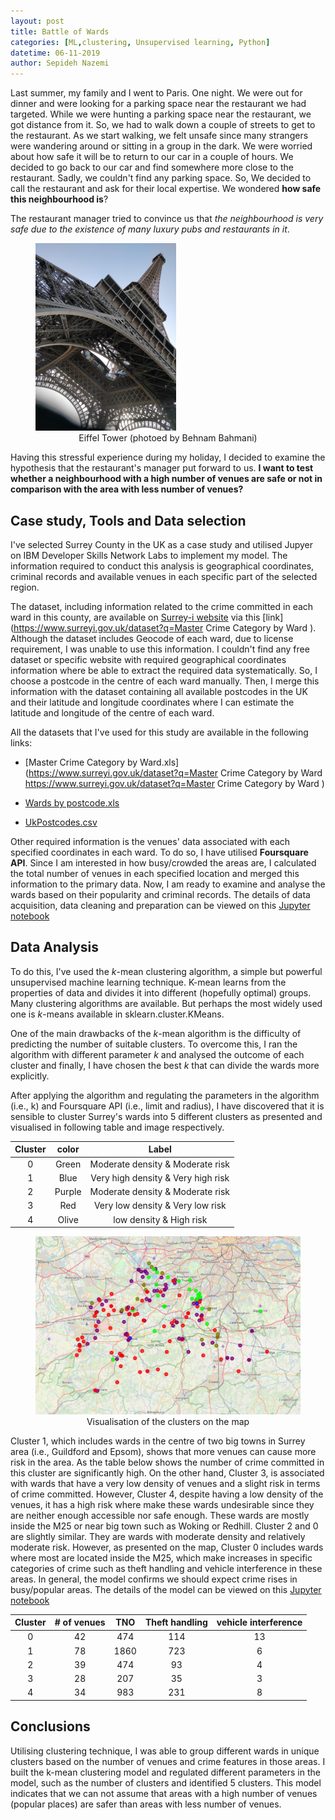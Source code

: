 ```yaml
---
layout: post
title: Battle of Wards
categories: [ML,clustering, Unsupervised learning, Python]
datetime: 06-11-2019
author: Sepideh Nazemi
---
```


Last summer, my family and I went to Paris. One night. We were out for dinner and were looking for a parking space near the restaurant we had targeted. While we were hunting a parking space near the restaurant, we got distance from it. So, we had to walk down a couple of streets to get to the restaurant. As we start walking, we felt unsafe since many strangers were wandering around or sitting in a group in the dark. We were worried about how safe it will be to return to our car in a couple of hours. We decided to go back to our car and find somewhere more close to the restaurant. Sadly, we couldn't find any parking space. So, We decided to call the restaurant and ask for their local expertise. We wondered **how safe this neighbourhood is**?

The restaurant manager tried to convince us that *the neighbourhood is very safe due to the existence of many luxury pubs and restaurants in it*.
<p align="center">
<figure>
<img src="/images/EiffelTower.png" />
  <figcaption style="text-align: center;">Eiffel Tower (photoed by Behnam Bahmani)</figcaption>
</figure>
</p>

Having this stressful experience during my holiday, I decided to examine the hypothesis that the restaurant's manager put forward to us. **I want to test whether a neighbourhood with a high number of venues are safe or not in comparison with the area with less number of venues?**


## Case study, Tools and Data selection

I've selected Surrey County in the UK as a case study and utilised Jupyer on IBM Developer Skills Network Labs to implement my model. The information required to conduct this analysis is geographical coordinates, criminal records and available venues in each specific part of the selected region. 

The dataset, including information related to the crime committed in each ward in this county, are available on [Surrey-i website](https://www.surreyi.gov.uk/) via this [link](https://www.surreyi.gov.uk/dataset?q=Master Crime Category by Ward ). Although the dataset includes Geocode of each ward, due to license requirement, I was unable to use this information. I couldn't find any free dataset or specific website with required geographical coordinates information where be able to extract the required data systematically. So, I choose a postcode in the centre of each ward manually. Then, I merge this information with the dataset containing all available postcodes in the UK and their latitude and longitude coordinates where I can estimate the latitude and longitude of the centre of each ward.

All the datasets that I've used for this study are available in the following links:

* [Master Crime Category by Ward.xls](https://www.surreyi.gov.uk/dataset?q=Master Crime Category by Ward https://www.surreyi.gov.uk/dataset?q=Master Crime Category by Ward )

* [Wards by postcode.xls](https://github.com/SepidehN/Coursera_Capstone/blob/master/Wards_by_postcode.xls)

* [UkPostcodes.csv](https://www.freemaptools.com/download-uk-postcode-lat-lng.htm)

Other required information is the venues' data associated with each specified coordinates in each ward. To do so, I have utilised **Foursquare API**. Since I am interested in how busy/crowded the areas are, I calculated the total number of venues in each specified location and merged this information to the primary data. Now, I am ready to examine and analyse the wards based on their popularity and criminal records. The details of  data acquisition, data cleaning and preparation can be viewed on this [Jupyter notebook]( https://github.com/SepidehN/Coursera_Capstone/blob/master/TheBattleofNeighborhoods-Part2.ipynb ) 

## Data Analysis

To do this, I've used the *k*-mean clustering algorithm, a simple but powerful unsupervised machine learning technique. K-mean learns from the properties of data and divides it into different (hopefully optimal) groups. Many clustering algorithms are available. But perhaps the most widely used one is *k*-means available in sklearn.cluster.KMeans. 

One of the main drawbacks of the *k*-mean algorithm is the difficulty of predicting the number of suitable clusters. To overcome this, I ran the algorithm with different parameter *k* and analysed the outcome of each cluster and finally, I have chosen the best *k* that can divide the wards more explicitly.

After applying the algorithm and regulating the parameters in the algorithm (i.e., k) and Foursquare API (i.e., limit and radius), I have discovered that it is sensible to cluster Surrey's wards into 5 different clusters as presented and visualised in following table and image respectively.


| Cluster | color  |               Label                |
| :-----: | :----: | :--------------------------------: |
|    0    | Green  |  Moderate density & Moderate risk  |
|    1    |  Blue  | Very high density & Very high risk |
|    2    | Purple |  Moderate density & Moderate risk  |
|    3    |  Red   |  Very low density & Very low risk  |
|    4    | Olive  |      low density & High risk       |



<figure>
<img src="/images/ClustersOnMap.JPG" />
  <figcaption style="text-align: center;">Visualisation of the clusters on the map</figcaption>
</figure>

Cluster 1, which includes wards in the centre of two big towns in Surrey area (i.e., Guildford and Epsom), shows that more venues can cause more risk in the area. As the table below shows the number of crime committed in this cluster are significantly high. On the other hand, Cluster 3, is associated with wards that have a very low density of venues and a slight risk in terms of crime committed. However, Cluster 4, despite having a low density of the venues, it has a high risk where make these wards undesirable since they are neither enough accessible nor safe enough. These wards are mostly inside the M25 or near big town such as Woking or Redhill. Cluster 2 and 0 are slightly similar. They are wards with moderate density and relatively moderate risk. However, as presented on the map, Cluster 0 includes wards where most are located inside the M25, which make increases in specific categories of crime such as theft handling and vehicle interference in these areas. In general, the model confirms we should expect crime rises in busy/popular areas. The details of the model can be viewed on this [Jupyter notebook]( https://github.com/SepidehN/Coursera_Capstone/blob/master/TheBattleofNeighborhoods-Part2.ipynb ) 

| Cluster | \# of venues | TNO  | Theft handling | vehicle interference |
| :-----: | :----------: | :--: | :------------: | :------------------: |
|    0    |      42      | 474  |      114       |         13          |
|    1    |      78      | 1860 |      723       |          6           |
|    2    |      39      | 474  |       93       |          4           |
|    3    |      28      | 207  |       35       |          3           |
|    4    |      34      | 983  |      231       |          8           |



## Conclusions

Utilising clustering technique, I was able to group different wards in unique clusters based on the number of venues and crime features in those areas. I built the k-mean clustering model and regulated different parameters in the model, such as the number of clusters and identified 5 clusters. This model indicates that we can not assume that areas with a high number of venues (popular places) are safer than areas with less number of venues. 

